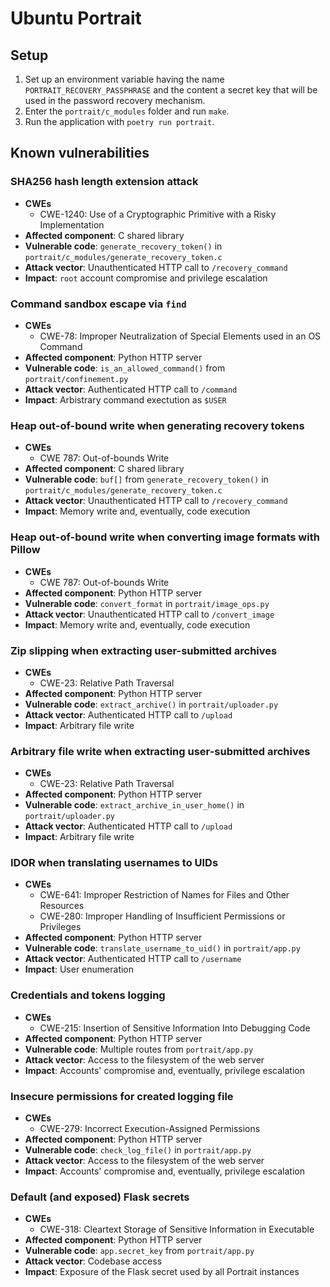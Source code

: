 # Ubuntu Portrait

## Setup

1. Set up an environment variable having the name `PORTRAIT_RECOVERY_PASSPHRASE` and the content a secret key that will be used in the password recovery mechanism.
2. Enter the `portrait/c_modules` folder and run `make`.
3. Run the application with `poetry run portrait`.

## Known vulnerabilities

### SHA256 hash length extension attack

- **CWEs**
  - CWE-1240: Use of a Cryptographic Primitive with a Risky Implementation
- **Affected component**: C shared library
- **Vulnerable code**: `generate_recovery_token()` in `portrait/c_modules/generate_recovery_token.c`
- **Attack vector**: Unauthenticated HTTP call to `/recovery_command`
- **Impact**: `root` account compromise and privilege escalation

### Command sandbox escape via `find`

- **CWEs**
  - CWE-78: Improper Neutralization of Special Elements used in an OS Command
- **Affected component**: Python HTTP server
- **Vulnerable code**: `is_an_allowed_command()` from `portrait/confinement.py`
- **Attack vector**: Authenticated HTTP call to `/command`
- **Impact**: Arbistrary command exectution as `$USER`

### Heap out-of-bound write when generating recovery tokens

- **CWEs**
  - CWE 787: Out-of-bounds Write
- **Affected component**: C shared library
- **Vulnerable code**: `buf[]` from `generate_recovery_token()` in `portrait/c_modules/generate_recovery_token.c`
- **Attack vector**: Unauthenticated HTTP call to `/recovery_command`
- **Impact**: Memory write and, eventually, code execution

### Heap out-of-bound write when converting image formats with Pillow

- **CWEs**
  - CWE 787: Out-of-bounds Write
- **Affected component**: Python HTTP server
- **Vulnerable code**: `convert_format` in `portrait/image_ops.py`
- **Attack vector**: Unauthenticated HTTP call to `/convert_image`
- **Impact**: Memory write and, eventually, code execution

### Zip slipping when extracting user-submitted archives

- **CWEs**
  - CWE-23: Relative Path Traversal
- **Affected component**: Python HTTP server
- **Vulnerable code**: `extract_archive()` in `portrait/uploader.py`
- **Attack vector**: Authenticated HTTP call to `/upload`
- **Impact**: Arbitrary file write

### Arbitrary file write when extracting user-submitted archives

- **CWEs**
  - CWE-23: Relative Path Traversal
- **Affected component**: Python HTTP server
- **Vulnerable code**: `extract_archive_in_user_home()` in `portrait/uploader.py`
- **Attack vector**: Authenticated HTTP call to `/upload`
- **Impact**: Arbitrary file write

### IDOR when translating usernames to UIDs

- **CWEs**
  - CWE-641: Improper Restriction of Names for Files and Other Resources
  - CWE-280: Improper Handling of Insufficient Permissions or Privileges 
- **Affected component**: Python HTTP server
- **Vulnerable code**: `translate_username_to_uid()` in `portrait/app.py`
- **Attack vector**: Authenticated HTTP call to `/username`
- **Impact**: User enumeration

### Credentials and tokens logging

- **CWEs**
  - CWE-215: Insertion of Sensitive Information Into Debugging Code
- **Affected component**: Python HTTP server
- **Vulnerable code**: Multiple routes from `portrait/app.py`
- **Attack vector**: Access to the filesystem of the web server
- **Impact**: Accounts' compromise and, eventually, privilege escalation

### Insecure permissions for created logging file

- **CWEs**
  - CWE-279: Incorrect Execution-Assigned Permissions
- **Affected component**: Python HTTP server
- **Vulnerable code**: `check_log_file()` in `portrait/app.py`
- **Attack vector**: Access to the filesystem of the web server
- **Impact**: Accounts' compromise and, eventually, privilege escalation

### Default (and exposed) Flask secrets

- **CWEs**
  - CWE-318: Cleartext Storage of Sensitive Information in Executable
- **Affected component**: Python HTTP server
- **Vulnerable code**: `app.secret_key` from `portrait/app.py`
- **Attack vector**: Codebase access
- **Impact**: Exposure of the Flask secret used by all Portrait instances
